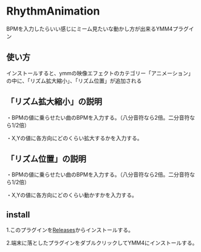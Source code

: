 # RhythmAnimation
BPMを入力したらいい感じにミーム見たいな動かし方が出来るYMM4プラグイン
## 使い方
インストールすると、ymmの映像エフェクトのカテゴリー「アニメーション」の中に、「リズム拡大縮小」、「リズム位置」が追加される
## 「リズム拡大縮小」の説明
・BPMの値に乗らせたい曲のBPMを入力する。（八分音符なら2倍。二分音符なら1/2倍）

・X,Yの値に各方向にどのくらい拡大するかを入力する。
## 「リズム位置」の説明
・BPMの値に乗らせたい曲のBPMを入力する。（八分音符なら2倍。二分音符なら1/2倍）

・X,Yの値に各方向にどのくらい動かすかを入力する。
## install
1.このプラグインを[Releases](https://github.com/dmmo-com-jp/RhythmAnimation/releases)からインストールする。

2.端末に落としたプラグインをダブルクリックしてYMM4にインストールする。
